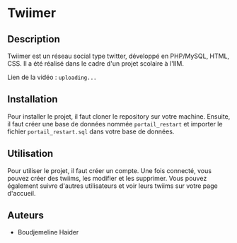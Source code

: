 # Twiimer

## Description

Twiimer est un réseau social type twitter, développé en PHP/MySQL, HTML, CSS. Il a été réalisé dans le cadre d'un projet scolaire à l'IIM.

Lien de la vidéo : `uploading...`

## Installation

Pour installer le projet, il faut cloner le repository sur votre machine. Ensuite, il faut créer une base de données nommée `portail_restart` et importer le fichier `portail_restart.sql` dans votre base de données.

## Utilisation

Pour utiliser le projet, il faut créer un compte. Une fois connecté, vous pouvez créer des twiims, les modifier et les supprimer. Vous pouvez également suivre d'autres utilisateurs et voir leurs twiims sur votre page d'accueil.

## Auteurs

- Boudjemeline Haider
